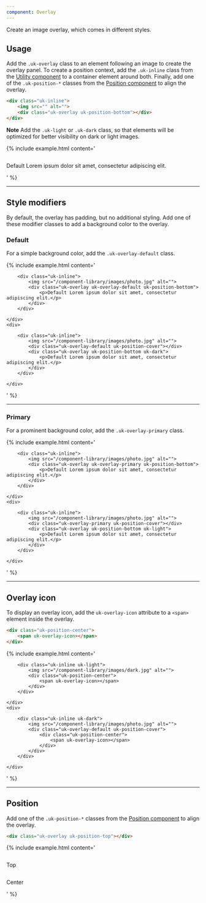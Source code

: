 ```yaml
---
component: Overlay
---
```

<p class="uk-text-lead">Create an image overlay, which comes in different styles.</p>

## Usage

Add the `.uk-overlay` class to an element following an image to create the overlay panel. To create a position context, add the `.uk-inline` class from the [Utility component](utility.html#inline) to a container element around both. Finally, add one of the `.uk-position-*` classes from the [Position component](position.html) to align the overlay.

```html
<div class="uk-inline">
    <img src="" alt="">
    <div class="uk-overlay uk-position-bottom"></div>
</div>
```

**Note** Add the `.uk-light` or `.uk-dark` class, so that elements will be optimized for better visibility on dark or light images.

{% include example.html content='
<div class="uk-inline">
    <img src="/component-library/images/photo.jpg" alt="">
    <div class="uk-overlay uk-light uk-position-bottom">
        <p>Default Lorem ipsum dolor sit amet, consectetur adipiscing elit.</p>
    </div>
</div>
' %}

***

## Style modifiers

By default, the overlay has padding, but no additional styling. Add one of these modifier classes to add a background color to the overlay.

### Default

For a simple background color, add the `.uk-overlay-default` class.

{% include example.html content='
<div class="uk-child-width-1-2@m" uk-grid>
    <div>

        <div class="uk-inline">
            <img src="/component-library/images/photo.jpg" alt="">
            <div class="uk-overlay uk-overlay-default uk-position-bottom">
                <p>Default Lorem ipsum dolor sit amet, consectetur adipiscing elit.</p>
            </div>
        </div>

    </div>
    <div>

        <div class="uk-inline">
            <img src="/component-library/images/photo.jpg" alt="">
            <div class="uk-overlay-default uk-position-cover"></div>
            <div class="uk-overlay uk-position-bottom uk-dark">
                <p>Default Lorem ipsum dolor sit amet, consectetur adipiscing elit.</p>
            </div>
        </div>

    </div>
</div>
' %}

***

### Primary

For a prominent background color, add the `.uk-overlay-primary` class.

{% include example.html content='
<div class="uk-child-width-1-2@m" uk-grid>
    <div>

        <div class="uk-inline">
            <img src="/component-library/images/photo.jpg" alt="">
            <div class="uk-overlay uk-overlay-primary uk-position-bottom">
                <p>Default Lorem ipsum dolor sit amet, consectetur adipiscing elit.</p>
            </div>
        </div>

    </div>
    <div>

        <div class="uk-inline">
            <img src="/component-library/images/photo.jpg" alt="">
            <div class="uk-overlay-primary uk-position-cover"></div>
            <div class="uk-overlay uk-position-bottom uk-light">
                <p>Default Lorem ipsum dolor sit amet, consectetur adipiscing elit.</p>
            </div>
        </div>

    </div>
</div>
' %}

***

## Overlay icon

To display an overlay icon, add the `uk-overlay-icon` attribute to a `<span>` element inside the overlay.

```html
<div class="uk-position-center">
    <span uk-overlay-icon></span>
</div>
```

{% include example.html content='
<div class="uk-child-width-1-2@m" uk-grid>
    <div>

        <div class="uk-inline uk-light">
            <img src="/component-library/images/dark.jpg" alt="">
            <div class="uk-position-center">
                <span uk-overlay-icon></span>
            </div>
        </div>

    </div>
    <div>

        <div class="uk-inline uk-dark">
            <img src="/component-library/images/photo.jpg" alt="">
            <div class="uk-overlay-default uk-position-cover">
                <div class="uk-position-center">
                    <span uk-overlay-icon></span>
                </div>
            </div>
        </div>

    </div>
</div>
' %}

***

## Position

Add one of the `.uk-position-*` classes from the [Position component](position.html) to align the overlay.

```html
<div class="uk-overlay uk-position-top"></div>
```

{% include example.html content='
<div class="uk-child-width-1-2@m" uk-grid>
    <div>
        <div class="uk-inline">
            <img src="/component-library/images/photo.jpg" alt="">
            <div class="uk-overlay uk-overlay-default uk-position-top">
                <p>Top</p>
            </div>
        </div>
    </div>
    <div>
        <div class="uk-inline">
            <img src="/component-library/images/photo.jpg" alt="">
            <div class="uk-overlay uk-overlay-default uk-position-center">
                <p>Center</p>
            </div>
        </div>
    </div>
</div>
' %}
